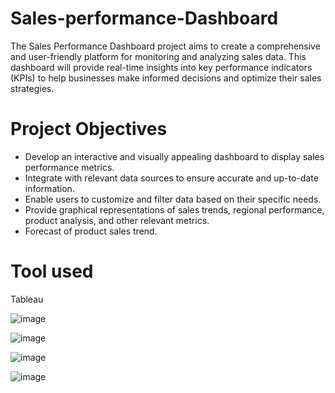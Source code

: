 # Sales-performance-Dashboard
The Sales Performance Dashboard project aims to create a comprehensive and user-friendly platform for monitoring and analyzing sales data. This dashboard will provide real-time insights into key performance indicators (KPIs) to help businesses make informed decisions and optimize their sales strategies.

# Project Objectives
- Develop an interactive and visually appealing dashboard to display sales performance metrics.
- Integrate with relevant data sources to ensure accurate and up-to-date information.
- Enable users to customize and filter data based on their specific needs.
- Provide graphical representations of sales trends, regional performance, product analysis, and other relevant metrics.
- Forecast of product sales trend.

# Tool used
Tableau

![image](https://github.com/Ariyo1105/Sales-performance-Dashboard/assets/146656101/cc366a57-ddfe-4168-8441-753bebecc80f)

![image](https://github.com/Ariyo1105/Sales-performance-Dashboard/assets/146656101/bcb65c9c-0180-4436-99a9-7d01612c6a4b)

![image](https://github.com/Ariyo1105/Sales-performance-Dashboard/assets/146656101/52418306-d5de-4265-a5c7-3259b8dd355b)

![image](https://github.com/Ariyo1105/Sales-performance-Dashboard/assets/146656101/6907405f-ac2b-42e4-bf80-c415fc84c8fe)









